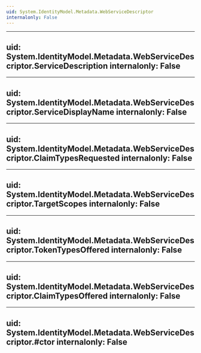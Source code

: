 ```yaml
---
uid: System.IdentityModel.Metadata.WebServiceDescriptor
internalonly: False
---
```


---
uid: System.IdentityModel.Metadata.WebServiceDescriptor.ServiceDescription
internalonly: False
---

---
uid: System.IdentityModel.Metadata.WebServiceDescriptor.ServiceDisplayName
internalonly: False
---

---
uid: System.IdentityModel.Metadata.WebServiceDescriptor.ClaimTypesRequested
internalonly: False
---

---
uid: System.IdentityModel.Metadata.WebServiceDescriptor.TargetScopes
internalonly: False
---

---
uid: System.IdentityModel.Metadata.WebServiceDescriptor.TokenTypesOffered
internalonly: False
---

---
uid: System.IdentityModel.Metadata.WebServiceDescriptor.ClaimTypesOffered
internalonly: False
---

---
uid: System.IdentityModel.Metadata.WebServiceDescriptor.#ctor
internalonly: False
---
